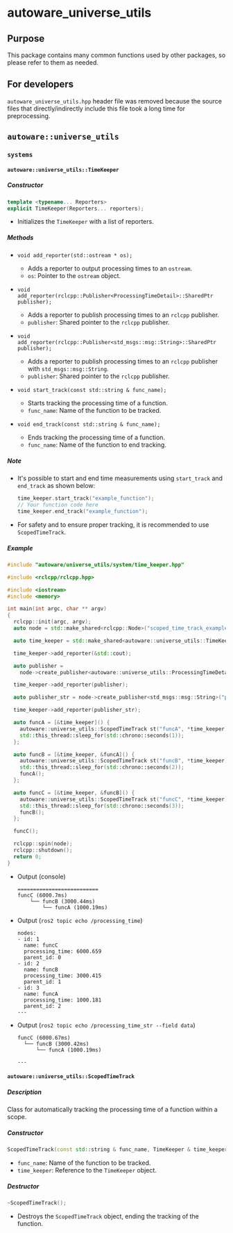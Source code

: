 # autoware_universe_utils

## Purpose

This package contains many common functions used by other packages, so please refer to them as needed.

## For developers

`autoware_universe_utils.hpp` header file was removed because the source files that directly/indirectly include this file took a long time for preprocessing.

## `autoware::universe_utils`

### `systems`

#### `autoware::universe_utils::TimeKeeper`

##### Constructor

```cpp
template <typename... Reporters>
explicit TimeKeeper(Reporters... reporters);
```

- Initializes the `TimeKeeper` with a list of reporters.

##### Methods

- `void add_reporter(std::ostream * os);`

  - Adds a reporter to output processing times to an `ostream`.
  - `os`: Pointer to the `ostream` object.

- `void add_reporter(rclcpp::Publisher<ProcessingTimeDetail>::SharedPtr publisher);`

  - Adds a reporter to publish processing times to an `rclcpp` publisher.
  - `publisher`: Shared pointer to the `rclcpp` publisher.

- `void add_reporter(rclcpp::Publisher<std_msgs::msg::String>::SharedPtr publisher);`

  - Adds a reporter to publish processing times to an `rclcpp` publisher with `std_msgs::msg::String`.
  - `publisher`: Shared pointer to the `rclcpp` publisher.

- `void start_track(const std::string & func_name);`

  - Starts tracking the processing time of a function.
  - `func_name`: Name of the function to be tracked.

- `void end_track(const std::string & func_name);`
  - Ends tracking the processing time of a function.
  - `func_name`: Name of the function to end tracking.

##### Note

- It's possible to start and end time measurements using `start_track` and `end_track` as shown below:

  ```cpp
  time_keeper.start_track("example_function");
  // Your function code here
  time_keeper.end_track("example_function");
  ```

- For safety and to ensure proper tracking, it is recommended to use `ScopedTimeTrack`.

##### Example

```cpp
#include "autoware/universe_utils/system/time_keeper.hpp"

#include <rclcpp/rclcpp.hpp>

#include <iostream>
#include <memory>

int main(int argc, char ** argv)
{
  rclcpp::init(argc, argv);
  auto node = std::make_shared<rclcpp::Node>("scoped_time_track_example");

  auto time_keeper = std::make_shared<autoware::universe_utils::TimeKeeper>();

  time_keeper->add_reporter(&std::cout);

  auto publisher =
    node->create_publisher<autoware::universe_utils::ProcessingTimeDetail>("processing_time", 10);

  time_keeper->add_reporter(publisher);

  auto publisher_str = node->create_publisher<std_msgs::msg::String>("processing_time_str", 10);

  time_keeper->add_reporter(publisher_str);

  auto funcA = [&time_keeper]() {
    autoware::universe_utils::ScopedTimeTrack st("funcA", *time_keeper);
    std::this_thread::sleep_for(std::chrono::seconds(1));
  };

  auto funcB = [&time_keeper, &funcA]() {
    autoware::universe_utils::ScopedTimeTrack st("funcB", *time_keeper);
    std::this_thread::sleep_for(std::chrono::seconds(2));
    funcA();
  };

  auto funcC = [&time_keeper, &funcB]() {
    autoware::universe_utils::ScopedTimeTrack st("funcC", *time_keeper);
    std::this_thread::sleep_for(std::chrono::seconds(3));
    funcB();
  };

  funcC();

  rclcpp::spin(node);
  rclcpp::shutdown();
  return 0;
}
```

- Output (console)

  ```text
  ==========================
  funcC (6000.7ms)
      └── funcB (3000.44ms)
          └── funcA (1000.19ms)
  ```

- Output (`ros2 topic echo /processing_time`)

  ```text
  nodes:
  - id: 1
    name: funcC
    processing_time: 6000.659
    parent_id: 0
  - id: 2
    name: funcB
    processing_time: 3000.415
    parent_id: 1
  - id: 3
    name: funcA
    processing_time: 1000.181
    parent_id: 2
  ---
  ```

- Output (`ros2 topic echo /processing_time_str --field data`)

  ```text
  funcC (6000.67ms)
    └── funcB (3000.42ms)
        └── funcA (1000.19ms)

  ---
  ```

#### `autoware::universe_utils::ScopedTimeTrack`

##### Description

Class for automatically tracking the processing time of a function within a scope.

##### Constructor

```cpp
ScopedTimeTrack(const std::string & func_name, TimeKeeper & time_keeper);
```

- `func_name`: Name of the function to be tracked.
- `time_keeper`: Reference to the `TimeKeeper` object.

##### Destructor

```cpp
~ScopedTimeTrack();
```

- Destroys the `ScopedTimeTrack` object, ending the tracking of the function.
